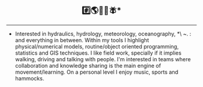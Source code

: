 ## <div align='center'> #️⃣🌎🌊🌀🪰*  </div>

---

* Interested in hydraulics, hydrology, meteorology, oceanography, *\ ~. : and everything in between. Within my tools I highlight physical/numerical models, routine/object oriented programming, statistics and GIS techniques. I like field work, specially if it implies walking, driving and talking with people. I'm interested in teams where collaboration and knowledge sharing is the main engine of movement/learning. On a personal level I enjoy music, sports and hammocks.

<!---
Profesional de la ingeniería y ciencias, interesado en resolver problemas asociados a la sustentabilidad de los sistemas naturales. En general me interesa el ciclo hidrológico, donde destaco disciplinas como la hidrología, hidráulica, meteorología, oceanografía, y limnología. Para analizar y estudiar problemas en estas temáticas utilizo herramientas de modelamiento matemático, estadística, programación orientada a rutinas/objetos y tecnicas propias de sistemas de información geográfica (SIG). Me interesa el trabajo de campo para levantar información e instalar instrumentos de terreno. Laboralmente me interesa el trabajo en equipos donde la colaboración e intercambio de conocimientos sea el principal motor de movimiento y aprendizaje. Personalmente disfruto de la musica, el surf, la lectura, el cine y las hamacas. 


lgvivanco96/lgvivanco96 is a ✨ special ✨ repository because its `README.md` (this file) appears on your GitHub profile.
You can click the Preview link to take a look at your changes.
--->
